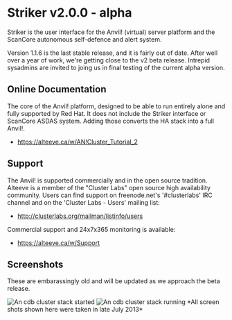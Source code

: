 Striker v2.0.0 - alpha
=============

  Striker is the user interface for the Anvil! (virtual) server platform and
the ScanCore autonomous self-defence and alert system. 

  Version 1.1.6 is the last stable release, and it is fairly out of date. 
After well over a year of work, we're getting close to the v2 beta release.
Intrepid sysadmins are invited to joing us in final testing of the current 
alpha version.

Online Documentation
--------------------

  The core of the Anvil! platform, designed to be able to run entirely alone
and fully supported by Red Hat. It does not include the Striker interface or
ScanCore ASDAS system. Adding those converts the HA stack into a full Anvil!.

- https://alteeve.ca/w/AN!Cluster_Tutorial_2

Support
-------

The Anvil! is supported commercially and in the open source tradition. Alteeve
is a member of the "Cluster Labs" open source high availability community. 
Users can find support on freenode.net's '#clusterlabs' IRC channel and on 
the 'Cluster Labs - Users' mailing list:

- http://clusterlabs.org/mailman/listinfo/users

Commercial support and 24x7x365 monitoring is available:

- https://alteeve.ca/w/Support


Screenshots
-----------

These are embarassingly old and will be updated as we approach the beta
release.

![An cdb cluster stack started](https://alteeve.ca/images/0/09/An-cdb-splash.png)
![An cdb cluster stack running](https://alteeve.ca/images/d/d7/An-cdb-cluster-stack-running.png)
\*All screen shots shown here were taken in late July 2013\*

